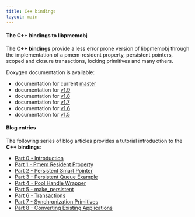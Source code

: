 ```yaml
---
title: C++ bindings
layout: main
---
```


#### The C++ bindings to libpmemobj

The **C++ bindings** provide a less error prone version of libpmemobj
through the implementation of a pmem-resident property, persistent pointers,
scoped and closure transactions, locking primitives and many others.

Doxygen documentation is available:

* documentation for current [master](http://pmem.io/libpmemobj-cpp/master/doxygen/index.html)
* documentation for [v1.9](http://pmem.io/libpmemobj-cpp/v1.9/doxygen/index.html)
* documentation for [v1.8](http://pmem.io/libpmemobj-cpp/v1.8/doxygen/index.html)
* documentation for [v1.7](http://pmem.io/libpmemobj-cpp/v1.7/doxygen/index.html)
* documentation for [v1.6](http://pmem.io/libpmemobj-cpp/v1.6/doxygen/index.html)
* documentation for [v1.5](http://pmem.io/libpmemobj-cpp/v1.5/doxygen/index.html)

#### Blog entries

The following series of blog articles provides a tutorial introduction
to the **C++ bindings**:

* [Part 0 - Introduction](http://pmem.io/2016/01/12/cpp-01.html)
* [Part 1 - Pmem Resident Property](http://pmem.io/2016/01/12/cpp-02.html)
* [Part 2 - Persistent Smart Pointer](http://pmem.io/2016/01/12/cpp-03.html)
* [Part 3 - Persistent Queue Example](http://pmem.io/2016/01/12/cpp-04.html)
* [Part 4 - Pool Handle Wrapper](http://pmem.io/2016/05/10/cpp-05.html)
* [Part 5 - make_persistent](http://pmem.io/2016/05/19/cpp-06.html)
* [Part 6 - Transactions](http://pmem.io/2016/05/25/cpp-07.html)
* [Part 7 - Synchronization Primitives](http://pmem.io/2016/05/31/cpp-08.html)
* [Part 8 - Converting Existing Applications](http://pmem.io/2016/06/02/cpp-ctree-conversion.html)
